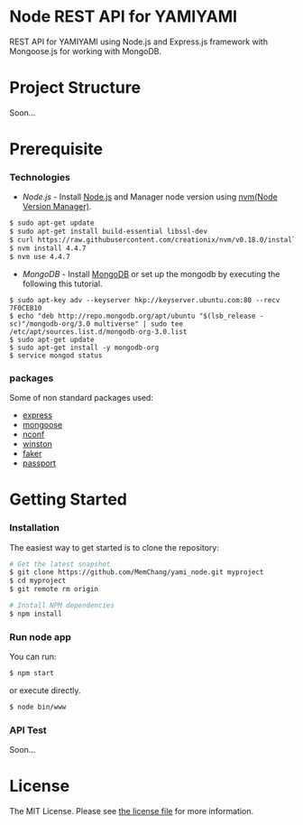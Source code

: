 # Node REST API for YAMIYAMI

REST API for YAMIYAMI using Node.js and Express.js framework with Mongoose.js for working with MongoDB.

# Project Structure

Soon...

# Prerequisite

### Technologies

* *Node.js* - Install [Node.js](http://nodejs.org/download/) and Manager node version using [nvm(Node Version Manager)](https://github.com/creationix/nvm").
```bash
$ sudo apt-get update
$ sudo apt-get install build-essential libssl-dev
$ curl https://raw.githubusercontent.com/creationix/nvm/v0.18.0/install.sh | bash
$ nvm install 4.4.7
$ nvm use 4.4.7
```

* *MongoDB* - Install [MongoDB](https://www.mongodb.com/download-center?jmp=nav#community) or set up the mongodb by executing the following this tutorial.
```
$ sudo apt-key adv --keyserver hkp://keyserver.ubuntu.com:80 --recv 7F0CEB10
$ echo "deb http://repo.mongodb.org/apt/ubuntu "$(lsb_release -sc)"/mongodb-org/3.0 multiverse" | sudo tee /etc/apt/sources.list.d/mongodb-org-3.0.list
$ sudo apt-get update
$ sudo apt-get install -y mongodb-org
$ service mongod status
```

### packages

Some of non standard packages used:
* [express](https://www.npmjs.com/package/mongoose)
* [mongoose](https://www.npmjs.com/package/mongoose)
* [nconf](https://www.npmjs.com/package/nconf)
* [winston](https://www.npmjs.com/package/winston)
* [faker](https://www.npmjs.com/package/faker)
* [passport](https://www.npmjs.com/package/passport)

# Getting Started
### Installation
The easiest way to get started is to clone the repository:
```bash
# Get the latest snapshot
$ git clone https://github.com/MemChang/yami_node.git myproject
$ cd myproject
$ git remote rm origin

# Install NPM dependencies
$ npm install
```

### Run node app
You can run:
```bash
$ npm start
```

or execute directly.
```bash
$ node bin/www
```

### API Test

Soon...

# License
The MIT License. Please see [the license file](LICENSE) for more information.
